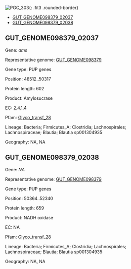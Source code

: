 ![PGC_303](../static/images/Clusters_figure/PGC_303.jpg){: .fit3 .rounded-border}

<ul id="myTab" class="nav nav-tabs">
  <li class="active">
        <a href="#tab1" data-toggle="tab">GUT_GENOME098379_02037</a>
  </li>
<li><a href="#tab2" data-toggle="tab">GUT_GENOME098379_02038</a></li>
</ul>

<div id="myTabContent" class="tab-content">
  <div class="tab-pane fade in active" id="tab1">

<h2 id="GUT_GENOME098379_02037">GUT_GENOME098379_02037</h2>
<p>Gene: <em>ams</em>
<p>Representative genome: <a href="https://www.ebi.ac.uk/metagenomics/genomes/MGYG-HGUT-00123">GUT_GENOME098379</a></p>
<p>Gene type: PUP genes</p>
<p>Position: 48512..50317</p>
<p>Protein length: 602</p>
<p>Product: Amylosucrase</p>
<p>EC: <a href="https://www.brenda-enzymes.org/enzyme.php?ecno=2.4.1.4">2.4.1.4</a></p>
<p>Pfam: <a href="http://pfam.xfam.org/family/Glyco_transf_28">Glyco_transf_28</a></p>

<p>Lineage: Bacteria; Firmicutes_A; Clostridia; Lachnospirales; Lachnospiraceae; Blautia; Blautia sp001304935</p>
<p>Geography: NA, NA</p>
  </div>

  <div class="tab-pane fade" id="tab2">

<h2 id="GUT_GENOME098379_02038">GUT_GENOME098379_02038</h2>
<p>Gene: <em>NA</em></p>
<p>Representative genome: <a href="https://www.ebi.ac.uk/metagenomics/genomes/MGYG-HGUT-00123">GUT_GENOME098379</a></p>
<p>Gene type: PUP genes</p>
<p>Position: 50364..52340</p>
<p>Protein length: 659</p>
<p>Product: NADH oxidase</p>
<p>EC: NA</p>
<p>Pfam: <a href="http://pfam.xfam.org/family/Glyco_transf_28">Glyco_transf_28</a></p>

<p>Lineage: Bacteria; Firmicutes_A; Clostridia; Lachnospirales; Lachnospiraceae; Blautia; Blautia sp001304935</p>
<p>Geography: NA, NA</p>

  </div>
</div>
